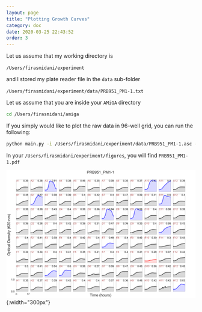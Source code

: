 ```yaml
---
layout: page
title: "Plotting Growth Curves"
category: doc
date: 2020-03-25 22:43:52
order: 3
---
```


Let us assume that my working directory is

`/Users/firasmidani/experiment`

and I stored my plate reader file in the `data` sub-folder

`/Users/firasmidani/experiment/data/PRB951_PM1-1.txt`

Let us assume that you are inside your `AMiGA` directory

```bash
cd /Users/firasmidani/amiga
```

If you simply would like to plot the raw data in 96-well grid, you can run the following:

```bash
python main.py -i /Users/firasmidani/experiment/data/PRB951_PM1-1.asc --only-plot-plate
```

In your `/Users/firasmidani/experiment/figures`, you will find `PRB951_PM1-1.pdf`

![example_96_well_plot](../assets/img/example_plot.png){:width="300px"}
